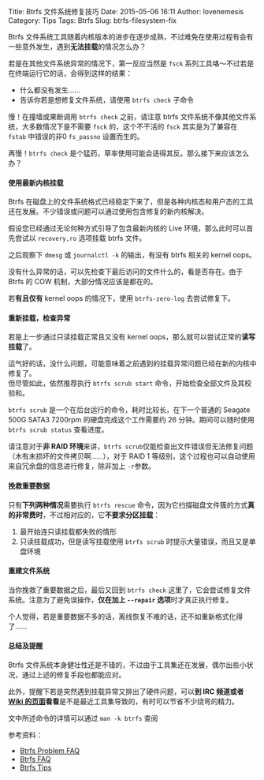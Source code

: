 Title: Btrfs 文件系统修复技巧
Date: 2015-05-06 16:11
Author: lovenemesis
Category: Tips
Tags: Btrfs
Slug: btrfs-filesystem-fix

Btrfs
文件系统工具随着内核版本的进步在逐步成熟，不过难免在使用过程有会有一些意外发生，遇到**无法挂载**的情况怎么办？

若是在其他文件系统异常的情况下，第一反应当然是 `fsck`
系列工具咯～不过若是在终端运行它的话，会得到这样的结果：

* 什么都没有发生……  
* 告诉你若是想修复文件系统，请使用 `btrfs check` 子命令

慢！在撞墙或果断调用 `btrfs check` 之前，请注意 btrfs
文件系统不像其他文件系统，大多数情况下是不需要 `fsck` 的，这个不干活的
`fsck` 其实是为了兼容在 `fstab` 中错误的非0 `fs_passno`
设置而生的。

再慢！`btrfs check`
是个猛药，草率使用可能会适得其反。那么接下来应该怎么办？

#### 使用最新内核挂载

Btrfs
在磁盘上的文件系统格式已经稳定下来了，但是各种内核态和用户态的工具还在发展。不少错误或问题可以通过使用包含修复的新内核解决。

假设您已经通过无论何种方式引导了包含最新内核的 Live
环境，那么此时可以首先尝试以 `recovery,ro` 选项挂载 btrfs 文件。

之后观察下 `dmesg` 或 `journalctl -k` 的输出，有没有 btrfs 相关的
kernel oops。

没有什么异常的话，可以先检查下最后访问的文件什么的，看是否存在。由于
Btrfs 的 COW 机制，大部分情况应该是都在的。

若**有且仅有** kernel oops 的情况下，使用 `btrfs-zero-log`
去尝试修复下。

#### 重新挂载，检查异常

若是上一步通过只读挂载正常且又没有 kernel
oops，那么就可以尝试正常的**读写挂载**了。

运气好的话，没什么问题，可能意味着之前遇到的挂载异常问题已经在新的内核中修复了。  
但尽管如此，依然推荐执行 `btrfs scrub start`
命令，开始检查全部文件及其校验和。

`btrfs scrub` 是一个在后台运行的命令，耗时比较长，在下一个普通的
Seagate 500G SATA3 7200rpm 的硬盘完成这个工作需要约 26
分钟。期间可以随时使用 `btrfs scrub status` 查看进度。

请注意对于**非 RAID 环境**来讲，`btrfs
scrub`仅能检查出文件错误但无法修复问题（木有未损坏的文件拷贝啊……），对于
RAID 1 等级别，这个过程也可以自动使用来自冗余盘的信息进行修复，除非加上
`-r`参数。

#### 挽救重要数据

只有**下列两种情况**需要执行 `btrfs rescue`
命令，因为它扫描磁盘文件簇的方式**真的非常费时**，不过相对应的，它**不要求分区挂载**：

1. 最开始连只读挂载都失败的情形  
2. 只读挂载成功，但是读写挂载使用 `btrfs scrub`
时提示大量错误，而且又是单盘环境

#### 重建文件系统

当你挽救了重要数据之后，最后又回到 `btrfs check`
这里了，它会尝试修复文件系统。注意为了避免误操作，**仅在加上
`--repair` 选项**时才真正执行修复。

个人觉得，若是重要数据不多的话，离线恢复不难的话，还不如重新格式化得了……

#### 总结及提醒

Btrfs
文件系统本身健壮性还是不错的，不过由于工具集还在发展，偶尔出些小状况，通过上述的修复手段也都能应对。

此外，提醒下若是突然遇到挂载异常又排出了硬件问题，可以**到 IRC
频道或者 [Wiki
的页面](https://btrfs.wiki.kernel.org/index.php/Gotchas)看看**是不是最近工具集导致的，有时可以节省不少绕弯的精力。

文中所述命令的详情可以通过 `man -k btrfs` 查阅

参考资料：

* [Btrfs Problem FAQ](https://btrfs.wiki.kernel.org/index.php/Problem_FAQ)  
* [Btrfs FAQ](https://btrfs.wiki.kernel.org/index.php/FAQ)  
* [Btrfs Tips](http://marc.merlins.org/perso/btrfs/post_2014-03-19_Btrfs-Tips_-Btrfs-Scrub-and-Btrfs-Filesystem-Repair.html)
